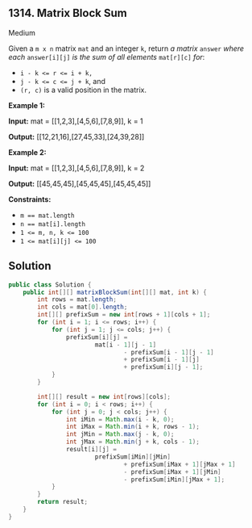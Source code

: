 ## 1314\. Matrix Block Sum

Medium

Given a `m x n` matrix `mat` and an integer `k`, return _a matrix_ `answer` _where each_ `answer[i][j]` _is the sum of all elements_ `mat[r][c]` _for_:

*   `i - k <= r <= i + k,`
*   `j - k <= c <= j + k`, and
*   `(r, c)` is a valid position in the matrix.

**Example 1:**

**Input:** mat = [[1,2,3],[4,5,6],[7,8,9]], k = 1

**Output:** [[12,21,16],[27,45,33],[24,39,28]]

**Example 2:**

**Input:** mat = [[1,2,3],[4,5,6],[7,8,9]], k = 2

**Output:** [[45,45,45],[45,45,45],[45,45,45]]

**Constraints:**

*   `m == mat.length`
*   `n == mat[i].length`
*   `1 <= m, n, k <= 100`
*   `1 <= mat[i][j] <= 100`

## Solution

```java
public class Solution {
    public int[][] matrixBlockSum(int[][] mat, int k) {
        int rows = mat.length;
        int cols = mat[0].length;
        int[][] prefixSum = new int[rows + 1][cols + 1];
        for (int i = 1; i <= rows; i++) {
            for (int j = 1; j <= cols; j++) {
                prefixSum[i][j] =
                        mat[i - 1][j - 1]
                                - prefixSum[i - 1][j - 1]
                                + prefixSum[i - 1][j]
                                + prefixSum[i][j - 1];
            }
        }

        int[][] result = new int[rows][cols];
        for (int i = 0; i < rows; i++) {
            for (int j = 0; j < cols; j++) {
                int iMin = Math.max(i - k, 0);
                int iMax = Math.min(i + k, rows - 1);
                int jMin = Math.max(j - k, 0);
                int jMax = Math.min(j + k, cols - 1);
                result[i][j] =
                        prefixSum[iMin][jMin]
                                + prefixSum[iMax + 1][jMax + 1]
                                - prefixSum[iMax + 1][jMin]
                                - prefixSum[iMin][jMax + 1];
            }
        }
        return result;
    }
}
```